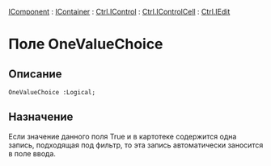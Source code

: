 ﻿---
Link: .Ctrl.IEdit.@OneValueChoice
---

[IComponent](topic:Com.Custom.ComClasses.IComponent.Default) :
[IContainer](topic:Com.Custom.ComClasses.IContainer.Default) :
[Ctrl.IControl](topic:Com.Custom.ComClasses.Ctrl.IControl.Default) :
[Ctrl.IControlCell](topic:Com.Custom.ComClasses.Ctrl.IControlCell.Default) :
[Ctrl.IEdit](Default)

# Поле OneValueChoice

## Описание

    OneValueChoice :Logical;

## Назначение

Если значение данного поля True и в картотеке содержится одна запись, подходящая под фильтр,
то эта запись автоматически заносится в поле ввода.

